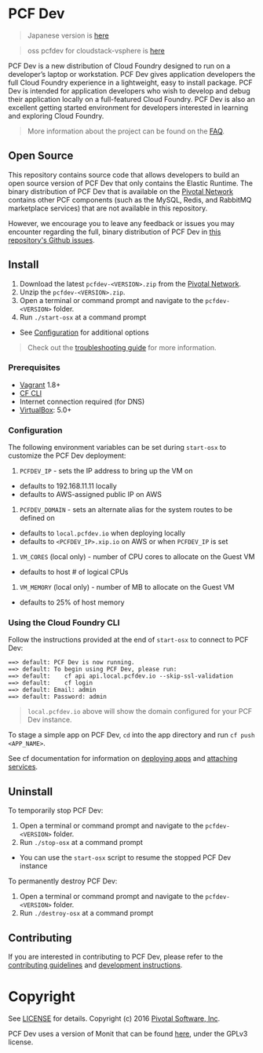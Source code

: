 # PCF Dev
> Japanese version is [here](README_ja.md)

> oss pcfdev for cloudstack-vsphere is [here](DEVELOP_CS.md)

PCF Dev is a new distribution of Cloud Foundry designed to run on a developer’s laptop or workstation.  PCF Dev gives application developers the full Cloud Foundry experience in a lightweight, easy to install package.  PCF Dev is intended for application developers who wish to develop and debug their application locally on a full-featured Cloud Foundry.  PCF Dev is also an excellent getting started environment for developers interested in learning and exploring Cloud Foundry.

> More information about the project can be found on the [FAQ](FAQ.md#general-questions).

## Open Source

This repository contains source code that allows developers to build an open source version of PCF Dev that only contains the Elastic Runtime. The binary distribution of PCF Dev that is available on the [Pivotal Network](https://network.pivotal.io/) contains other PCF components (such as the MySQL, Redis, and RabbitMQ marketplace services) that are not available in this repository.

However, we encourage you to leave any feedback or issues you may encounter regarding the full, binary distribution of PCF Dev in [this repository's Github issues](https://github.com/pivotal-cf/pcfdev/issues).

## Install

1. Download the latest `pcfdev-<VERSION>.zip` from the [Pivotal Network](https://network.pivotal.io/).
1. Unzip the `pcfdev-<VERSION>.zip`.
1. Open a terminal or command prompt and navigate to the `pcfdev-<VERSION>` folder.
1. Run `./start-osx` at a command prompt
  - See [Configuration](#configuration) for additional options

> Check out the [troubleshooting guide](FAQ.md#troubleshooting) for more information.

### Prerequisites

* [Vagrant](https://vagrantup.com/) 1.8+
* [CF CLI](https://github.com/cloudfoundry/cli)
* Internet connection required (for DNS)
* [VirtualBox](https://www.virtualbox.org/): 5.0+

### Configuration

The following environment variables can be set during `start-osx` to customize the PCF Dev deployment:

1. `PCFDEV_IP` - sets the IP address to bring up the VM on
  - defaults to 192.168.11.11 locally
  - defaults to AWS-assigned public IP on AWS
1. `PCFDEV_DOMAIN` - sets an alternate alias for the system routes to be defined on
  - defaults to `local.pcfdev.io` when deploying locally
  - defaults to `<PCFDEV_IP>.xip.io` on AWS or when `PCFDEV_IP` is set
1. `VM_CORES` (local only) - number of CPU cores to allocate on the Guest VM
  - defaults to host # of logical CPUs
1. `VM_MEMORY` (local only) - number of MB to allocate on the Guest VM
  - defaults to 25% of host memory

### Using the Cloud Foundry CLI

Follow the instructions provided at the end of `start-osx` to connect to PCF Dev:

```
==> default: PCF Dev is now running.
==> default: To begin using PCF Dev, please run:
==> default: 	cf api api.local.pcfdev.io --skip-ssl-validation
==> default: 	cf login
==> default: Email: admin
==> default: Password: admin
```

> `local.pcfdev.io` above will show the domain configured for your PCF Dev instance.

To stage a simple app on PCF Dev, `cd` into the app directory and run `cf push <APP_NAME>`.

See cf documentation for information on [deploying apps](http://docs.cloudfoundry.org/devguide/deploy-apps/) and [attaching services](http://docs.cloudfoundry.org/devguide/services/).

## Uninstall

To temporarily stop PCF Dev:

1. Open a terminal or command prompt and navigate to the `pcfdev-<VERSION>` folder.
1. Run `./stop-osx` at a command prompt
  - You can use the `start-osx` script to resume the stopped PCF Dev instance

To permanently destroy PCF Dev:

1. Open a terminal or command prompt and navigate to the `pcfdev-<VERSION>` folder.
1. Run `./destroy-osx` at a command prompt

## Contributing

If you are interested in contributing to PCF Dev, please refer to the [contributing guidelines](CONTRIBUTING.md) and [development instructions](DEVELOP.md).

# Copyright

See [LICENSE](LICENSE) for details.
Copyright (c) 2016 [Pivotal Software, Inc](http://www.pivotal.io/).

PCF Dev uses a version of Monit that can be found [here](https://github.com/pivotal-cf/pcfdev-monit), under the GPLv3 license.
